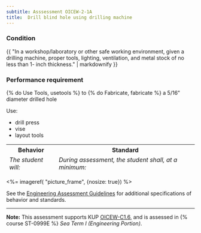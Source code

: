 ```yaml
---
subtitle: Asssessment OICEW-2-1A
title:  Drill blind hole using drilling machine
---
```




### Condition

{{ "In a workshop/laboratory or other safe working environment, given a drilling machine, proper tools, lighting, ventilation, and metal stock of no less than 1- inch thickness." | markdownify }}

### Performance requirement 

<table width='100%' class='Guidelines'>
 <thead>
 <tr>
     <th class='thirty'>Behavior</th>
     <th class='seventy'>Standard</th>
 </tr>
 <tr>
     <td><em>The student will:</em></td>
     <td><em>During assessment, the student shall, at a minimum:</em></td>
 </tr>
 </thead>
 <tbody>


<!--rowstart-->

{% do Use Tools, usetools %} to {% do Fabricate, fabricate %} a 5/16" diameter drilled hole

<!--cellbreak-->

Use:

  * drill press
  * vise
  * layout tools

<!--rowend-->


 </tbody>
 </table>

<%= imageref( "picture_frame", {nosize: true}) %>

See the [Engineering Assessment Guidelines](guidelines) for additional specifications of behavior and standards.


*****

**Note:** This assessment supports KUP [OICEW-C1.6]({{site.baseurl}}/tables/31.html#OICEW-C1.6), and is assessed in  {% course  ST-0999E %}  *Sea Term I (Engineering Portion)*. 

